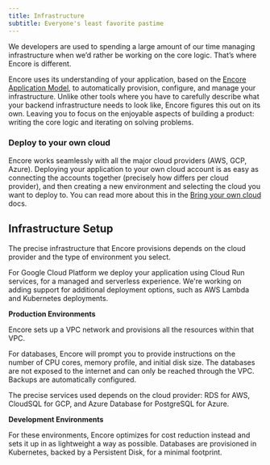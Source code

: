 ```yaml
---
title: Infrastructure
subtitle: Everyone's least favorite pastime
---
```


We developers are used to spending a large amount of our time managing infrastructure when we’d rather be working on the core logic. That’s where Encore is different.

Encore uses its understanding of your application, based on the [Encore Application Model](../application-model), to automatically provision, configure, and manage your infrastructure. Unlike other tools where you have to carefully describe what your backend infrastructure needs to look like, Encore figures this out on its own. Leaving you to focus on the enjoyable aspects of building a product: writing the core logic and iterating on solving problems.

### Deploy to your own cloud
Encore works seamlessly with all the major cloud providers (AWS, GCP, Azure). Deploying your application to your own cloud account is as easy as connecting the accounts together (precisely how differs per cloud provider), and then creating a new environment and selecting the cloud you want to deploy to. You can read more about this in the [Bring your own cloud](./own-cloud) docs.

## Infrastructure Setup
The precise infrastructure that Encore provisions depends on the cloud provider and the type of environment you select.

For Google Cloud Platform we deploy your application using Cloud Run services, for a managed and serverless experience.
We're working on adding support for additional deployment options, such as AWS Lambda and Kubernetes deployments.

**Production Environments**

Encore sets up a VPC network and provisions all the resources within that VPC.

For databases, Encore will prompt you to provide instructions on the number of CPU cores, memory profile, and initial disk size. The databases are not exposed to the internet and can only be reached through the VPC. Backups are automatically configured.

The precise services used depends on the cloud provider: RDS for AWS, CloudSQL for GCP, and Azure Database for PostgreSQL for Azure.

**Development Environments**

For these environments, Encore optimizes for cost reduction instead and sets it up in as lightweight a way as possible.
Databases are provisioned in Kubernetes, backed by a Persistent Disk, for a minimal footprint.
